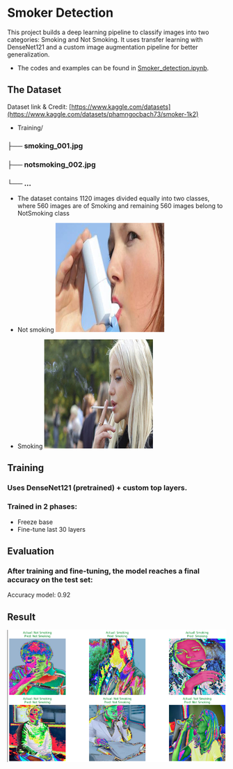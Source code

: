 # Smoker Detection
This project builds a deep learning pipeline to classify images into two categories: Smoking and Not Smoking. It uses transfer learning with DenseNet121 and a custom image augmentation pipeline for better generalization.
- The codes and examples can be found in [Smoker_detection.ipynb](https://github.com/bachPN73/Smoker-Detection/blob/main/Smoker_detection.ipynb).
## The Dataset
Dataset link & Credit: [https://www.kaggle.com/datasets](https://www.kaggle.com/datasets/phamngocbach73/smoker-1k2)
- Training/
### ├── smoking_001.jpg
### ├── notsmoking_002.jpg
### └── ...

- The dataset contains 1120 images divided equally into two classes, where 560 images are of Smoking and remaining 560 images belong to NotSmoking class

- Not smoking
![Result](Sample%20Data/notsmoking_0320.jpg)

- Smoking
![Result](Sample%20Data/smoking_0464.jpg)

## Training
### Uses DenseNet121 (pretrained) + custom top layers.
### Trained in 2 phases:
- Freeze base
- Fine-tune last 30 layers
## Evaluation
### After training and fine-tuning, the model reaches a final accuracy on the test set:
Accuracy model: 0.92
## Result
![Result](Sample%20Data/Screenshot%202025-08-04%20102632.png)

